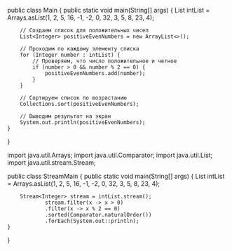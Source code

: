 
public class Main {
    public static void main(String[] args) {
        List<Integer> intList = Arrays.asList(1, 2, 5, 16, -1, -2, 0, 32, 3, 5, 8, 23, 4);

        // Создаем список для положительных чисел
        List<Integer> positiveEvenNumbers = new ArrayList<>();

        // Проходим по каждому элементу списка
        for (Integer number : intList) {
            // Проверяем, что число положительное и четное
            if (number > 0 && number % 2 == 0) {
                positiveEvenNumbers.add(number);
            }
        }

        // Сортируем список по возрастанию
        Collections.sort(positiveEvenNumbers);

        // Выводим результат на экран
        System.out.println(positiveEvenNumbers);
    }
}

import java.util.Arrays;
import java.util.Comparator;
import java.util.List;
import java.util.stream.Stream;

public class StreamMain {
    public static void main(String[] args) {
        List<Integer> intList = Arrays.asList(1, 2, 5, 16, -1, -2, 0, 32, 3, 5, 8, 23, 4);

        Stream<Integer> stream = intList.stream();
                stream.filter(x -> x > 0)
                .filter(x -> x % 2 == 0)
                .sorted(Comparator.naturalOrder())
                .forEach(System.out::println);
    }
}
